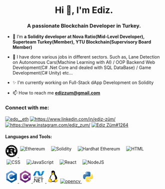 <h1 align="center">Hi 👋, I'm Ediz.</h1>
<h3 align="center">A passionate Blockchain Developer in Turkey.</h3>

- 🌱 I’m **a Solidity developer at Nova Ratio(Mid-Level Developer), Superteam Turkey(Member), YTU Blockchain(Supervisory Board Member)**
- :telescope: I have done various jobs in different sectors. Such as, Lane Detection on Autonomous Cars(Machine Learning with AI) / OOP Backend Web Development(C# .Net Core and dealed with SQL DataBase) / Game Development(C# Unity) etc...
- :sparkles: I'm currently working on Full-Stack dApp Development on Solidity

- 📫 How to reach me **edizzum@gmail.com**

<h3 align="left">Connect with me:</h3>
<p align="left">
<a href="https://twitter.com/0xquadcore" target="blank"><img align="center" src="https://raw.githubusercontent.com/rahuldkjain/github-profile-readme-generator/master/src/images/icons/Social/twitter.svg" alt="edo__eth" height="30" width="40" /></a>
<a href="https://www.linkedin.com/in/ediz-zum/" target="blank"> <img align="center" src="https://raw.githubusercontent.com/rahuldkjain/github-profile-readme-generator/master/src/images/icons/Social/linked-in-alt.svg" alt="https://www.linkedin.com/in/ediz-züm/" height="30" width="40" /> </a>
<a href="https://instagram.com/ediz_zum/" target="blank"><img align="center" src="https://raw.githubusercontent.com/rahuldkjain/github-profile-readme-generator/master/src/images/icons/Social/instagram.svg" alt="https://www.instagram.com/ediz_zum/" height="30" width="40" /></a>
<a href="https://discord.gg/quad_core" target="blank"><img align="center" src="https://raw.githubusercontent.com/rahuldkjain/github-profile-readme-generator/master/src/images/icons/Social/discord.svg" alt="Ediz Züm#1264" height="30" width="40" /></a>
</p>

#### Languages and Tools:
<p align="left">
<a href="https://www.rust-lang.org" target="_blank" rel="noreferrer"> <img src="https://raw.githubusercontent.com/devicons/devicon/master/icons/rust/rust-plain.svg" alt="rust" width="40" height="40"/> </a>
<img src="https://upload.wikimedia.org/wikipedia/commons/thumb/0/05/Ethereum_logo_2014.svg/1257px-Ethereum_logo_2014.svg.png" alt="Ethereum" height="40" style="vertical-align:top; margin:4px">
   &nbsp;
<img src="https://upload.wikimedia.org/wikipedia/commons/thumb/9/98/Solidity_logo.svg/1200px-Solidity_logo.svg.png" alt="Solidity" height="40" style="vertical-align:top; margin:4px">
   &nbsp;
<img src="https://seeklogo.com/images/H/hardhat-logo-888739EBB4-seeklogo.com.png" alt="Hardhat Ethereum" height="40" style="vertical-align:top; margin:4px">
   &nbsp;

   <img src="https://upload.wikimedia.org/wikipedia/commons/8/82/Devicon-html5-plain.svg" alt="HTML" height="40" style="vertical-align:top; margin:4px">
   &nbsp;
   <img src="https://upload.wikimedia.org/wikipedia/commons/d/d5/CSS3_logo_and_wordmark.svg" alt="CSS" height="40" style="vertical-align:top; margin:4px">
   &nbsp;
   <img src="https://upload.wikimedia.org/wikipedia/commons/9/99/Unofficial_JavaScript_logo_2.svg" alt="JavaScript" height="40" style="vertical-align:top; margin:4px">
   &nbsp;
   <img src="https://upload.wikimedia.org/wikipedia/commons/4/47/React.svg" alt="React" height="40" style="vertical-align:top; margin:4px">
   &nbsp;
   <img src="https://upload.wikimedia.org/wikipedia/commons/d/d9/Node.js_logo.svg" alt="NodeJS" height="40" style="vertical-align:top; margin:4px">
   &nbsp;
  <p align="left"> <a href="https://www.cprogramming.com/" target="_blank" rel="noreferrer"> <img src="https://raw.githubusercontent.com/devicons/devicon/master/icons/c/c-original.svg" alt="c" width="40" height="40"/> </a> <a href="https://www.w3schools.com/cs/" target="_blank" rel="noreferrer"> <img src="https://raw.githubusercontent.com/devicons/devicon/master/icons/csharp/csharp-original.svg" alt="csharp" width="40" height="40"/> </a> <a href="https://dotnet.microsoft.com/" target="_blank" rel="noreferrer"> <img src="https://raw.githubusercontent.com/devicons/devicon/master/icons/dot-net/dot-net-original-wordmark.svg" alt="dotnet" width="40" height="40"/> </a> <img src="https://raw.githubusercontent.com/devicons/devicon/master/icons/linux/linux-original.svg" alt="linux" width="40" height="40"/> </a> <a href="https://opencv.org/" target="_blank" rel="noreferrer"> <img src="https://www.vectorlogo.zone/logos/opencv/opencv-icon.svg" alt="opencv" width="40" height="40"/> </a> <a href="https://www.python.org" target="_blank" rel="noreferrer"> <img src="https://raw.githubusercontent.com/devicons/devicon/master/icons/python/python-original.svg" alt="python" width="40" height="40"/> </a> </p>

</p>
